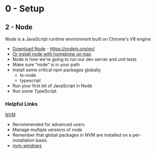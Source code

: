 # 0 - Setup
## 2 - Node
Node is a JavaScript runtime environment built on Chrome's V8 engine
* [Download Node](https://nodejs.org/en/) - https://nodejs.org/en/
* [Or install node with homebrew on mac](https://changelog.com/posts/install-node-js-with-homebrew-on-os-x)
* Node is how we're going to run our dev server and unit tests
* Make sure "node" is in your path
* Install some critical npm packages globally
    * ts-node
    * typescript
* Run your first bit of JavaScript in Node
* Run some TypeScript

### Helpful Links
[NVM](https://github.com/creationix/nvm)
* Recommended for advanced users
* Manage multiple versions of node
* Remember that global packages in NVM are installed on a per-installation basis
* [nvm-windows](https://github.com/coreybutler/nvm-windows)